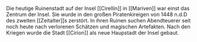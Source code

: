 Die heutige Ruinenstadt auf der Insel [[Cirellin]] in [[Mariven]] war einst das Zentrum der Insel. Sie wurde in den großen Piratenkireigen von 1448 n.d.D des zweiten [[Zeitalter]]s zerstört. In ihren Ruinen suchen Abendteuerer seit noch heute nach verlorenen Schätzen und magischen Artefakten. Nach den Kriegen wurde die Stadt [[Cirion]] als neue Haupstadt der Insel gebaut.